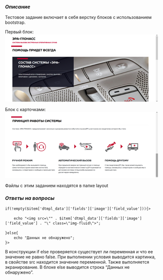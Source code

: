 
### *Описание*

Тестовое задание включает в себя верстку блоков с использованием bootstrap.

Первый блок:
![](https://github.com/Camalo/avtoholdingRRT/blob/main/Block1.png)

Блок с карточками:
![](https://github.com/Camalo/avtoholdingRRT/blob/main/Block2.png)

Файлы с этим заданием находятся в папке layout

### *Ответы на вопросы*

```
if(!empty($item['dtmpl_data']['fields']['image']['field_value'])){>

    echo "<img src=\"" . $item['dtmpl_data']['fields']['image']['field_value'] . "\" class=\"img-fluid\">";

}else{
    echo "Данных не обнаружено";
}>
```

В конструкции if else проверяется существует ли переменная и что ее значение не равно false. При выполнении условия выводится картинка, в свойстве src находится значение переменной. Также выполняется экранирование. В блоке else выводится строка “Данных не обнаружено”. 
